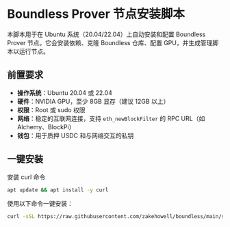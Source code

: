 # Boundless Prover 节点安装脚本

本脚本用于在 Ubuntu 系统（20.04/22.04）上自动安装和配置 Boundless Prover 节点。它会安装依赖、克隆 Boundless 仓库、配置 GPU，并生成管理脚本以运行节点。

## 前置要求
- **操作系统**：Ubuntu 20.04 或 22.04
- **硬件**：NVIDIA GPU，至少 8GB 显存（建议 12GB 以上）
- **权限**：Root 或 sudo 权限
- **网络**：稳定的互联网连接，支持 `eth_newBlockFilter` 的 RPC URL（如 Alchemy、BlockPi）
- **钱包**：用于质押 USDC 和与网络交互的私钥

## 一键安装
安装 curl 命令
```bash
apt update && apt install -y curl
```

使用以下命令一键安装：
```bash
curl -sSL https://raw.githubusercontent.com/zakehowell/boundless/main/setup_boundless_prover.sh | bash